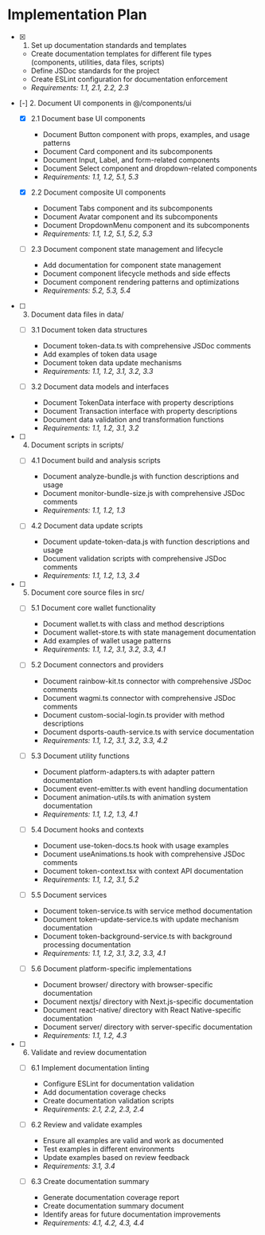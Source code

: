 # Implementation Plan

- [x] 1. Set up documentation standards and templates

  - Create documentation templates for different file types (components, utilities, data files, scripts)
  - Define JSDoc standards for the project
  - Create ESLint configuration for documentation enforcement
  - _Requirements: 1.1, 2.1, 2.2, 2.3_

- [-] 2. Document UI components in @/components/ui


  - [x] 2.1 Document base UI components


    - Document Button component with props, examples, and usage patterns
    - Document Card component and its subcomponents
    - Document Input, Label, and form-related components
    - Document Select component and dropdown-related components
    - _Requirements: 1.1, 1.2, 5.1, 5.3_


  - [x] 2.2 Document composite UI components

    - Document Tabs component and its subcomponents
    - Document Avatar component and its subcomponents
    - Document DropdownMenu component and its subcomponents
    - _Requirements: 1.1, 1.2, 5.1, 5.2, 5.3_


  - [ ] 2.3 Document component state management and lifecycle
    - Add documentation for component state management
    - Document component lifecycle methods and side effects
    - Document component rendering patterns and optimizations
    - _Requirements: 5.2, 5.3, 5.4_

- [ ] 3. Document data files in data/
  - [ ] 3.1 Document token data structures
    - Document token-data.ts with comprehensive JSDoc comments
    - Add examples of token data usage
    - Document token data update mechanisms
    - _Requirements: 1.1, 1.2, 3.1, 3.2, 3.3_

  - [ ] 3.2 Document data models and interfaces
    - Document TokenData interface with property descriptions
    - Document Transaction interface with property descriptions
    - Document data validation and transformation functions
    - _Requirements: 1.1, 1.2, 3.1, 3.2_

- [ ] 4. Document scripts in scripts/
  - [ ] 4.1 Document build and analysis scripts
    - Document analyze-bundle.js with function descriptions and usage
    - Document monitor-bundle-size.js with comprehensive JSDoc comments
    - _Requirements: 1.1, 1.2, 1.3_

  - [ ] 4.2 Document data update scripts
    - Document update-token-data.js with function descriptions and usage
    - Document validation scripts with comprehensive JSDoc comments
    - _Requirements: 1.1, 1.2, 1.3, 3.4_

- [ ] 5. Document core source files in src/
  - [ ] 5.1 Document core wallet functionality
    - Document wallet.ts with class and method descriptions
    - Document wallet-store.ts with state management documentation
    - Add examples of wallet usage patterns
    - _Requirements: 1.1, 1.2, 3.1, 3.2, 3.3, 4.1_

  - [ ] 5.2 Document connectors and providers
    - Document rainbow-kit.ts connector with comprehensive JSDoc comments
    - Document wagmi.ts connector with comprehensive JSDoc comments
    - Document custom-social-login.ts provider with method descriptions
    - Document dsports-oauth-service.ts with service documentation
    - _Requirements: 1.1, 1.2, 3.1, 3.2, 3.3, 4.2_

  - [ ] 5.3 Document utility functions
    - Document platform-adapters.ts with adapter pattern documentation
    - Document event-emitter.ts with event handling documentation
    - Document animation-utils.ts with animation system documentation
    - _Requirements: 1.1, 1.2, 1.3, 4.1_

  - [ ] 5.4 Document hooks and contexts
    - Document use-token-docs.ts hook with usage examples
    - Document useAnimations.ts hook with comprehensive JSDoc comments
    - Document token-context.tsx with context API documentation
    - _Requirements: 1.1, 1.2, 3.1, 5.2_

  - [ ] 5.5 Document services
    - Document token-service.ts with service method documentation
    - Document token-update-service.ts with update mechanism documentation
    - Document token-background-service.ts with background processing documentation
    - _Requirements: 1.1, 1.2, 3.1, 3.2, 3.3, 4.1_

  - [ ] 5.6 Document platform-specific implementations
    - Document browser/ directory with browser-specific documentation
    - Document nextjs/ directory with Next.js-specific documentation
    - Document react-native/ directory with React Native-specific documentation
    - Document server/ directory with server-specific documentation
    - _Requirements: 1.1, 1.2, 4.3_

- [ ] 6. Validate and review documentation
  - [ ] 6.1 Implement documentation linting
    - Configure ESLint for documentation validation
    - Add documentation coverage checks
    - Create documentation validation scripts
    - _Requirements: 2.1, 2.2, 2.3, 2.4_

  - [ ] 6.2 Review and validate examples
    - Ensure all examples are valid and work as documented
    - Test examples in different environments
    - Update examples based on review feedback
    - _Requirements: 3.1, 3.4_

  - [ ] 6.3 Create documentation summary
    - Generate documentation coverage report
    - Create documentation summary document
    - Identify areas for future documentation improvements
    - _Requirements: 4.1, 4.2, 4.3, 4.4_